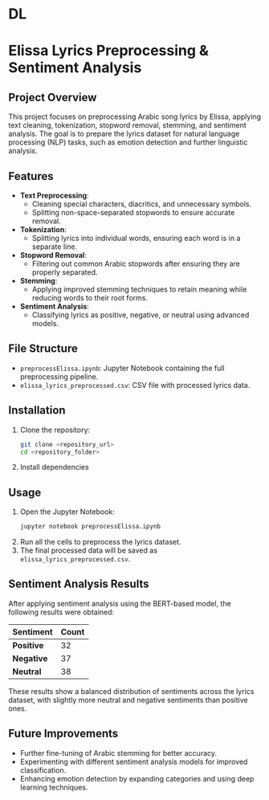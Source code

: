 # DL
# Elissa Lyrics Preprocessing & Sentiment Analysis

## Project Overview
This project focuses on preprocessing Arabic song lyrics by Elissa, applying text cleaning, tokenization, stopword removal, stemming, and sentiment analysis. The goal is to prepare the lyrics dataset for natural language processing (NLP) tasks, such as emotion detection and further linguistic analysis.

## Features
- **Text Preprocessing**:
  - Cleaning special characters, diacritics, and unnecessary symbols.
  - Splitting non-space-separated stopwords to ensure accurate removal.
- **Tokenization**:
  - Splitting lyrics into individual words, ensuring each word is in a separate line.
- **Stopword Removal**:
  - Filtering out common Arabic stopwords after ensuring they are properly separated.
- **Stemming**:
  - Applying improved stemming techniques to retain meaning while reducing words to their root forms.
- **Sentiment Analysis**:
  - Classifying lyrics as positive, negative, or neutral using advanced models.

## File Structure
- `preprocessElissa.ipynb`: Jupyter Notebook containing the full preprocessing pipeline.
- `elissa_lyrics_preprocessed.csv`: CSV file with processed lyrics data.

## Installation
1. Clone the repository:
   ```bash
   git clone <repository_url>
   cd <repository_folder>
   ```
2. Install dependencies

## Usage
1. Open the Jupyter Notebook:
   ```bash
   jupyter notebook preprocessElissa.ipynb
   ```
2. Run all the cells to preprocess the lyrics dataset.
3. The final processed data will be saved as `elissa_lyrics_preprocessed.csv`.

## Sentiment Analysis Results
After applying sentiment analysis using the BERT-based model, the following results were obtained:

| Sentiment  | Count |
|------------|-------|
| **Positive**   | 32    |
| **Negative**   | 37    |
| **Neutral**    | 38    |

These results show a balanced distribution of sentiments across the lyrics dataset, with slightly more neutral and negative sentiments than positive ones.

## Future Improvements
- Further fine-tuning of Arabic stemming for better accuracy.
- Experimenting with different sentiment analysis models for improved classification.
- Enhancing emotion detection by expanding categories and using deep learning techniques.

